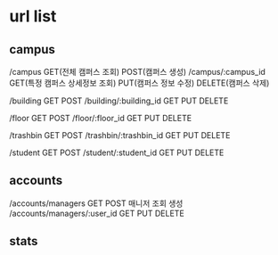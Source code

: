 # url list


## campus

/campus   GET(전체 캠퍼스 조회) POST(캠퍼스 생성)
/campus/:campus_id GET(특정 캠퍼스 상세정보 조회) PUT(캠퍼스 정보 수정) DELETE(캠퍼스 삭제)

/building GET POST
/building/:building_id GET PUT DELETE

/floor  GET POST
/floor/:floor_id GET  PUT DELETE

/trashbin GET POST
/trashbin/:trashbin_id GET  PUT DELETE

/student GET POST
/student/:student_id GET PUT DELETE


## accounts
/accounts/managers  GET POST 매니저 조회 생성
/accounts/managers/:user_id GET PUT DELETE 


## stats 
